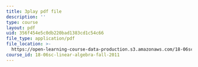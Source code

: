 ```yaml
---
title: 3play pdf file
description: ''
type: course
layout: pdf
uid: 356f454e5c0db220bad1383cd1c54c66
file_type: application/pdf
file_location: >-
  https://open-learning-course-data-production.s3.amazonaws.com/18-06sc-linear-algebra-fall-2011/356f454e5c0db220bad1383cd1c54c66_0MtwqhIwdrI.pdf
course_id: 18-06sc-linear-algebra-fall-2011
---
```

